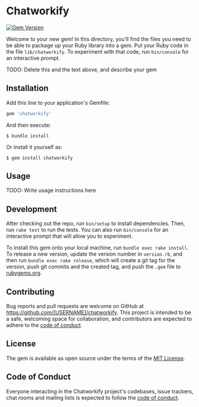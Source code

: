 # Chatworkify

[![Gem Version](https://badge.fury.io/rb/chatworkify.svg)](https://badge.fury.io/rb/chatworkify)

Welcome to your new gem! In this directory, you'll find the files you need to be able to package up your Ruby library into a gem. Put your Ruby code in the file `lib/chatworkify`. To experiment with that code, run `bin/console` for an interactive prompt.

TODO: Delete this and the text above, and describe your gem

## Installation

Add this line to your application's Gemfile:

```ruby
gem 'chatworkify'
```

And then execute:

    $ bundle install

Or install it yourself as:

    $ gem install chatworkify

## Usage

TODO: Write usage instructions here

## Development

After checking out the repo, run `bin/setup` to install dependencies. Then, run `rake test` to run the tests. You can also run `bin/console` for an interactive prompt that will allow you to experiment.

To install this gem onto your local machine, run `bundle exec rake install`. To release a new version, update the version number in `version.rb`, and then run `bundle exec rake release`, which will create a git tag for the version, push git commits and the created tag, and push the `.gem` file to [rubygems.org](https://rubygems.org).

## Contributing

Bug reports and pull requests are welcome on GitHub at https://github.com/[USERNAME]/chatworkify. This project is intended to be a safe, welcoming space for collaboration, and contributors are expected to adhere to the [code of conduct](https://github.com/[USERNAME]/chatworkify/blob/master/CODE_OF_CONDUCT.md).

## License

The gem is available as open source under the terms of the [MIT License](https://opensource.org/licenses/MIT).

## Code of Conduct

Everyone interacting in the Chatworkify project's codebases, issue trackers, chat rooms and mailing lists is expected to follow the [code of conduct](https://github.com/[USERNAME]/chatworkify/blob/master/CODE_OF_CONDUCT.md).
